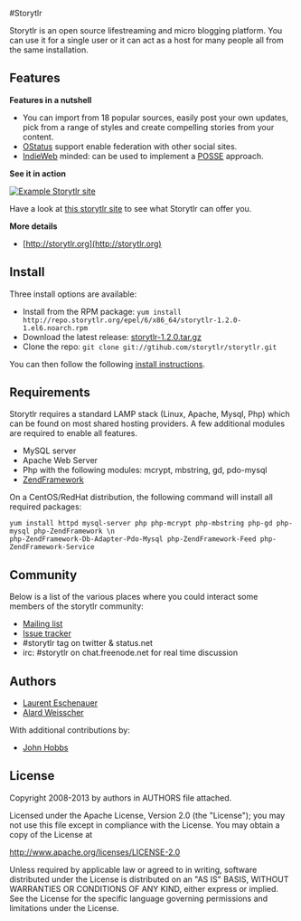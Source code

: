 #Storytlr

Storytlr is an open source lifestreaming and micro blogging platform. You can use it for a single user or it can act as a host for many people all from the same installation.

## Features

**Features in a nutshell**
- You can import from 18 popular sources, easily post your own updates, pick from a range of styles and create compelling stories from your content.
- [OStatus](http://en.wikipedia.org/wiki/OStatus) support enable federation with other social sites.
- [IndieWeb](http://indiewebcamp.com/Getting_Started) minded: can be used to implement a [POSSE](http://indiewebcamp.com/POSSE) approach.

**See it in action** 

[![Example Storytlr site](http://storytlr.org/assets/eschnou.png)](http://eschnou.com)

Have a look at [this storytlr site](http://eschnou.com) to see what Storytlr can offer you.

**More details**
- [http://storytlr.org](http://storytlr.org)

## Install

Three install options are available:

* Install from the RPM package: `yum install http://repo.storytlr.org/epel/6/x86_64/storytlr-1.2.0-1.el6.noarch.rpm`
* Download the latest release: [storytlr-1.2.0.tar.gz](https://github.com/storytlr/storytlr/archive/storytlr-1.2.0.tar.gz)
* Clone the repo: `git clone git://gtihub.com/storytlr/storytlr.git`

You can then follow the following [install instructions](https://github.com/storytlr/storytlr/wiki/Install).

## Requirements

Storytlr requires a standard LAMP stack (Linux, Apache, Mysql, Php) which can be found on most shared hosting providers. A few additional modules are required to enable all features.

- MySQL server
- Apache Web Server
- Php with the following modules: mcrypt, mbstring, gd, pdo-mysql
- [ZendFramework](http://framework.zend.com/)

On a CentOS/RedHat distribution, the following command will install all required packages:
```
yum install httpd mysql-server php php-mcrypt php-mbstring php-gd php-mysql php-ZendFramework \n
php-ZendFramework-Db-Adapter-Pdo-Mysql php-ZendFramework-Feed php-ZendFramework-Service
```

## Community

Below is a list of the various places where you could interact some members of the storytlr community:

* [Mailing list](http://groups.google.com/group/storytlr-discuss)
* [Issue tracker](:http://github.com/storytlr/storytlr/issues)
* #storytlr tag on twitter & status.net
* irc: #storytlr on chat.freenode.net for real time discussion

## Authors

- [Laurent Eschenauer](https://github.com/eschnou)
- [Alard Weisscher](https://github.com/alardw)

With additional contributions by:

- [John Hobbs](https://github.com/jmhobbs)

## License

Copyright 2008-2013 by authors in AUTHORS file attached.

Licensed under the Apache License, Version 2.0 (the "License");
you may not use this file except in compliance with the License.
You may obtain a copy of the License at

   http://www.apache.org/licenses/LICENSE-2.0

Unless required by applicable law or agreed to in writing, software
distributed under the License is distributed on an "AS IS" BASIS,
WITHOUT WARRANTIES OR CONDITIONS OF ANY KIND, either express or implied.
See the License for the specific language governing permissions and
limitations under the License.
